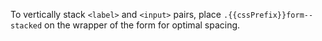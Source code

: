 To vertically stack `<label>` and `<input>` pairs, place `.{{cssPrefix}}form--stacked` on the wrapper of the form for optimal spacing.
